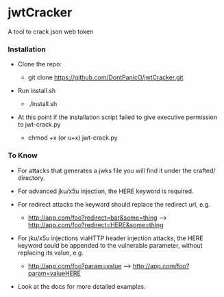 # jwtCracker
A tool to crack json web token

### Installation

- Clone the repo:

  - git clone https://github.com/DontPanicO/jwtCracker.git

- Run install.sh

  - ./install.sh

- At this point if the installation script failed to give executive permission to jwt-crack.py

  - chmod +x (or u+x) jwt-crack.py

### To Know

- For attacks that generates a jwks file you will find it under the crafted/ directory.

- For advanced jku/x5u injection, the HERE keyword is required.
- For redirect attacks the keyword should replace the redirect url, e.g.
  - http://app.com/foo?redirect=bar&some=thing  -->  http://app.com/foo?redirect=HERE&some=thing
- For jku/x5u injections viaHTTP header injection attacks, the HERE keyword sould be appended to the vulnerable parameter,
  without replacing its value, e.g.
  - http://app.com/foo?param=value  -->  http://app.com/foo?param=valueHERE

- Look at the docs for more detailed examples.
